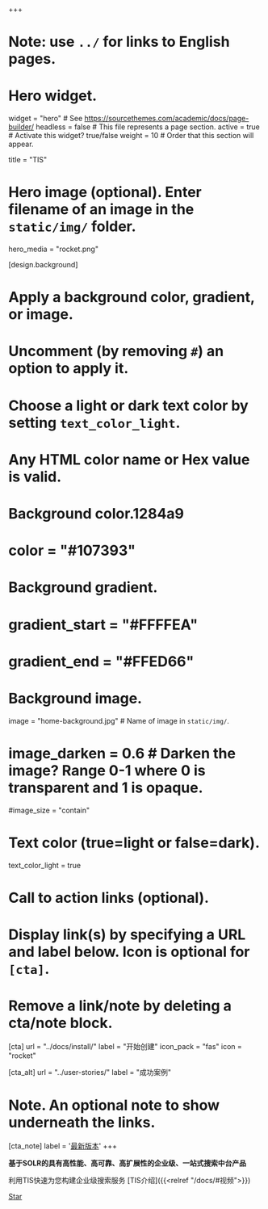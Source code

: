 +++
# Note: use `../` for links to English pages.

# Hero widget.
widget = "hero"  # See https://sourcethemes.com/academic/docs/page-builder/
headless = false  # This file represents a page section.
active = true  # Activate this widget? true/false
weight = 10  # Order that this section will appear.

title = "TIS"

# Hero image (optional). Enter filename of an image in the `static/img/` folder.
hero_media = "rocket.png"

[design.background]
  # Apply a background color, gradient, or image.
  #   Uncomment (by removing `#`) an option to apply it.
  #   Choose a light or dark text color by setting `text_color_light`.
  #   Any HTML color name or Hex value is valid.

  # Background color.1284a9
  # color = "#107393"
  
  # Background gradient.
  # gradient_start = "#FFFFEA"
  # gradient_end = "#FFED66"
  
  # Background image.
  image = "home-background.jpg"  # Name of image in `static/img/`.
  # image_darken = 0.6  # Darken the image? Range 0-1 where 0 is transparent and 1 is opaque.
  #image_size = "contain" 
  # Text color (true=light or false=dark).
  text_color_light = true

# Call to action links (optional).
#   Display link(s) by specifying a URL and label below. Icon is optional for `[cta]`.
#   Remove a link/note by deleting a cta/note block.
[cta]
  url = "../docs/install/"
  label = "开始创建"
  icon_pack = "fas"
  icon = "rocket"
  
[cta_alt]
  url = "../user-stories/"
  label = "成功案例"

# Note. An optional note to show underneath the links.
[cta_note]
  label = '<a class="js-github-release" href="../updates/" data-repo="qlangtech/tis-solr">最新版本<!-- V --></a>'
+++

**基于SOLR的具有高性能、高可靠、高扩展性的企业级、一站式搜索中台产品**

利用TIS快速为您构建企业级搜索服务 <i class="fas fa-film pr-1" aria-hidden="true"></i>[TIS介绍]({{<relref "/docs/#视频">}})

<span style="text-shadow: none;"><a class="github-button" href="https://github.com/qlangtech/tis-solr" data-icon="octicon-star" data-size="large" data-show-count="true" aria-label="Star this on GitHub">Star</a><script async defer src="https://buttons.github.io/buttons.js"></script></span>
